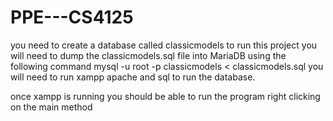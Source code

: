 # PPE---CS4125
you need to create a database called classicmodels
to run this project you will need to dump the classicmodels.sql file into MariaDB using 
the following command mysql -u root -p classicmodels < classicmodels.sql
you will need to run xampp apache and sql to run the database. 

once xampp is running you should be able to run the program right clicking on the main method
